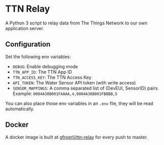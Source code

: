 # TTN Relay

A Python 3 script to relay data from The Things Network to our own application
server.

## Configuration

Set the following env variables:

- `DEBUG`: Enable debugging mode
- `TTN_APP_ID`: The TTN App ID
- `TTN_ACCESS_KEY`: The TTN Access Key
- `API_TOKEN`: The Water Sensor API token (with write access)
- `SENSOR_MAPPINGS`: A comma separated list of (DevEUI, SensorID) pairs.
  Example: `0004A30B001FAAAA,4,0004A30B001FBBBB,5`

You can also place those env variables in an `.env` file, they will be read
automatically.

## Docker

A docker image is built at
[gfroerli/ttn-relay](https://hub.docker.com/r/gfroerli/ttn-relay/)
for every push to master.
